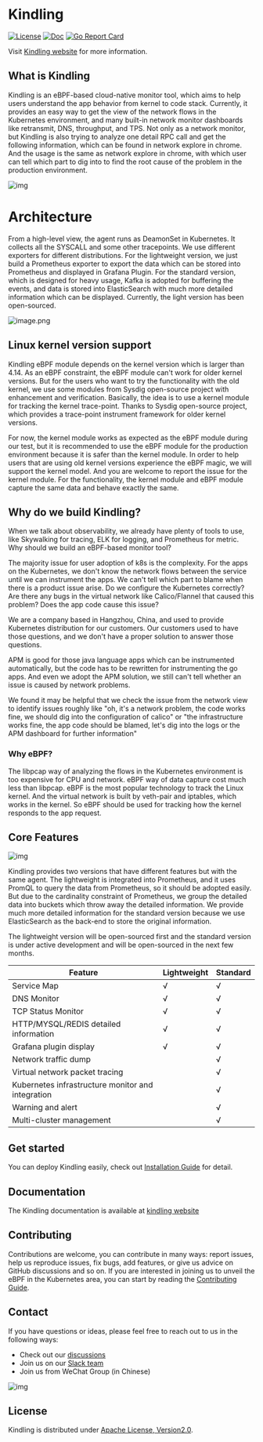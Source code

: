 # Kindling

[![License](https://img.shields.io/badge/license-Apache2.0-blue.svg)](https://github.com/Kindling-project/kindling/blob/main/LICENSE)
[![Doc](https://img.shields.io/badge/docs-latest-green.svg)](http://www.kindling.space:33215/project-1/) 
[![Go Report Card](https://goreportcard.com/badge/github.com/Kindling-project/kindling/collector)](https://goreportcard.com/report/github.com/Kindling-project/kindling/collector)

Visit [Kindling website](http://kindling.harmonycloud.cn/) for more information.

## What is Kindling

Kindling is an eBPF-based cloud-native monitor tool, which aims to help users understand the app behavior from kernel to code stack. Currently, it provides an easy way to get the view of the network flows in the Kubernetes environment, and many built-in network monitor dashboards like retransmit, DNS, throughput, and TPS. Not only as a network monitor, but Kindling is also trying to analyze one detail RPC call and get the following information, which can be found in network explore in chrome. And the usage is the same as network explore in chrome, with which user can tell which part to dig into to find the root cause of the problem in the production environment. 

![img](https://cdn.nlark.com/yuque/0/2021/png/749988/1633767195234-af2913c4-75d7-447d-99bb-bd1d815883ae.png)

# Architecture

From a high-level view, the agent runs as DeamonSet in Kubernetes. It collects all the SYSCALL and some other tracepoints. We use different exporters for different distributions. For the lightweight version, we just build a Prometheus exporter to export the data which can be stored into Prometheus and displayed in Grafana Plugin. For the standard version, which is designed for heavy usage, Kafka is adopted for buffering the events, and data is stored into ElasticSearch with much more detailed information which can be displayed. Currently, the light version has been open-sourced. 

![image.png](https://cdn.nlark.com/yuque/0/2022/png/2307576/1649841732151-7cf95801-940e-4e09-86c5-3cac147554fc.png?x-oss-process=image/format,png)

## Linux kernel version support

Kindling eBPF module depends on the kernel version which is larger than 4.14. As an eBPF constraint, the eBPF module can't work for older kernel versions. But for the users who want to try the functionality with the old kernel, we use some modules from Sysdig open-source project with enhancement and verification. Basically, the idea is to use a kernel module for tracking the kernel trace-point. Thanks to Sysdig open-source project, which provides a trace-point instrument framework for older kernel versions. 

For now, the kernel module works as expected as the eBPF module during our test, but it is recommended to use the eBPF module for the production environment because it is safer than the kernel module. In order to help users that are using old kernel versions experience the eBPF magic, we will support the kernel model. And you are welcome to report the issue for the kernel module. For the functionality, the kernel module and eBPF module capture the same data and behave exactly the same.   

## Why do we build Kindling?

When we talk about observability, we already have plenty of tools to use, like Skywalking for tracing, ELK for logging, and Prometheus for metric. Why should we build an eBPF-based monitor tool?

The majority issue for user adoption of k8s is the complexity. For the apps on the Kubernetes, we don't know the network flows between the service until we can instrument the apps. We can't tell which part to blame when there is a product issue arise. Do we configure the Kubernetes correctly? Are there any bugs in the virtual network like Calico/Flannel that caused this problem? Does the app code cause this issue?

We are a company based in Hangzhou, China, and used to provide Kubernetes distribution for our customers. Our customers used to have those questions, and we don't have a proper solution to answer those questions.

APM is good for those java language apps which can be instrumented automatically, but the code has to be rewritten for instrumenting the go apps. And even we adopt the APM solution, we still can't tell whether an issue is caused by network problems.

We found it may be helpful that we check the issue from the network view to identify issues roughly like "oh, it's a network problem, the code works fine, we should dig into the configuration of calico" or "the infrastructure works fine, the app code should be blamed, let's dig into the logs or the APM dashboard for further information" 

### Why eBPF?

The libpcap way of analyzing the flows in the Kubernetes environment is too expensive for CPU and network. eBPF way of data capture cost much less than libpcap. eBPF is the most popular technology to track the Linux kernel. And the virtual network is built by veth-pair and iptables, which works in the kernel. So eBPF should be used for tracking how the kernel responds to the app request.

## Core Features

![img](https://cdn.nlark.com/yuque/0/2022/png/749988/1642572876088-c26396ac-e7bb-44e7-ae0c-cc96f3344cd8.png)

Kindling provides two versions that have different features but with the same agent. The lightweight is integrated into Prometheus, and it uses PromQL to query the data from Prometheus, so it should be adopted easily. But due to the cardinality constraint of Prometheus, we group the detailed data into buckets which throw away the detailed information. We provide much more detailed information for the standard version because we use ElasticSearch as the back-end to store the original information. 

The lightweight version will be open-sourced first and the standard version is under active development and will be open-sourced in the next few months. 

| Feature                                          | Lightweight | Standard |
| ------------------------------------------------ | ----------- | -------- |
| Service Map                                      | √           | √        |
| DNS Monitor                                      | √           | √        |
| TCP Status Monitor                               | √           | √        |
| HTTP/MYSQL/REDIS detailed information            | √           | √        |
| Grafana plugin display                           | √           | √        |
| Network traffic dump                             |             | √        |
| Virtual network packet  tracing                  |             | √        |
| Kubernetes infrastructure monitor and integration |             | √        |
| Warning and alert                                |             | √        |
| Multi-cluster management                         |             | √        |

## Get started

You can deploy Kindling easily, check out [Installation Guide](http://www.kindling.space:33215/project-1/doc-3/) for detail.

## Documentation

The Kindling documentation is available at [kindling website]( http://www.kindling.space:33215/project-1/)

## Contributing 

Contributions are welcome, you can contribute in many ways: report issues, help us reproduce issues, fix bugs, add features, or give us advice on GitHub discussions and so on. If you are interested in joining us to unveil the eBPF in the Kubernetes area, you can start by reading the [Contributing Guide](https://github.com/Kindling-project/kindling/blob/main/CONTRIBUTING.md).

## Contact

If you have questions or ideas, please feel free to reach out to us in the following ways:

- Check out our [discussions](https://github.com/Kindling-project/kindling/discussions)
- Join us on our [Slack team](https://join.slack.com/t/kindling-world/shared_invite/zt-1770uhspf-qxBHT47c1iMGO0w23hSR2A)
- Join us from WeChat Group (in Chinese)

![img](https://cdn.nlark.com/yuque/0/2022/png/2307576/1643176150105-21390a1c-15e7-4ee4-9f6d-07b1238342d8.png)

## License

Kindling is distributed under [Apache License, Version2.0](https://github.com/Kindling-project/kindling/blob/main/LICENSE).

